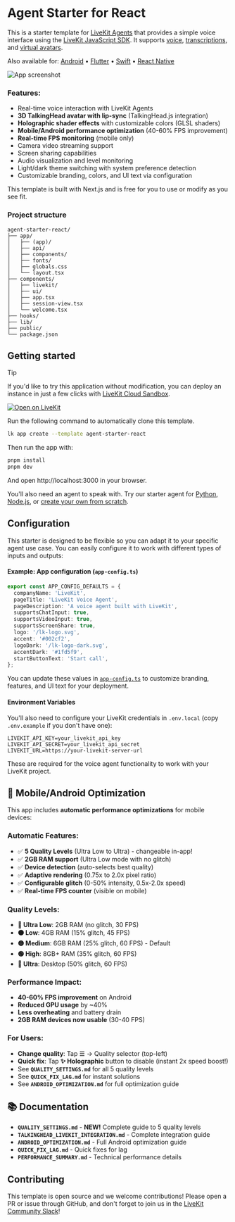 # Agent Starter for React

This is a starter template for [LiveKit Agents](https://docs.livekit.io/agents) that provides a simple voice interface using the [LiveKit JavaScript SDK](https://github.com/livekit/client-sdk-js). It supports [voice](https://docs.livekit.io/agents/start/voice-ai), [transcriptions](https://docs.livekit.io/agents/build/text/), and [virtual avatars](https://docs.livekit.io/agents/integrations/avatar).

Also available for:
[Android](https://github.com/livekit-examples/agent-starter-android) • [Flutter](https://github.com/livekit-examples/agent-starter-flutter) • [Swift](https://github.com/livekit-examples/agent-starter-swift) • [React Native](https://github.com/livekit-examples/agent-starter-react-native)

<picture>
  <source srcset="./.github/assets/readme-hero-dark.webp" media="(prefers-color-scheme: dark)">
  <source srcset="./.github/assets/readme-hero-light.webp" media="(prefers-color-scheme: light)">
  <img src="./.github/assets/readme-hero-light.webp" alt="App screenshot">
</picture>

### Features:

- Real-time voice interaction with LiveKit Agents
- **3D TalkingHead avatar with lip-sync** (TalkingHead.js integration)
- **Holographic shader effects** with customizable colors (GLSL shaders)
- **Mobile/Android performance optimization** (40-60% FPS improvement)
- **Real-time FPS monitoring** (mobile only)
- Camera video streaming support
- Screen sharing capabilities
- Audio visualization and level monitoring
- Light/dark theme switching with system preference detection
- Customizable branding, colors, and UI text via configuration

This template is built with Next.js and is free for you to use or modify as you see fit.

### Project structure

```
agent-starter-react/
├── app/
│   ├── (app)/
│   ├── api/
│   ├── components/
│   ├── fonts/
│   ├── globals.css
│   └── layout.tsx
├── components/
│   ├── livekit/
│   ├── ui/
│   ├── app.tsx
│   ├── session-view.tsx
│   └── welcome.tsx
├── hooks/
├── lib/
├── public/
└── package.json
```

## Getting started

> [!TIP]
> If you'd like to try this application without modification, you can deploy an instance in just a few clicks with [LiveKit Cloud Sandbox](https://cloud.livekit.io/projects/p_/sandbox/templates/agent-starter-react).

[![Open on LiveKit](https://img.shields.io/badge/Open%20on%20LiveKit%20Cloud-002CF2?style=for-the-badge&logo=external-link)](https://cloud.livekit.io/projects/p_/sandbox/templates/agent-starter-react)

Run the following command to automatically clone this template.

```bash
lk app create --template agent-starter-react
```

Then run the app with:

```bash
pnpm install
pnpm dev
```

And open http://localhost:3000 in your browser.

You'll also need an agent to speak with. Try our starter agent for [Python](https://github.com/livekit-examples/agent-starter-python), [Node.js](https://github.com/livekit-examples/agent-starter-node), or [create your own from scratch](https://docs.livekit.io/agents/start/voice-ai/).

## Configuration

This starter is designed to be flexible so you can adapt it to your specific agent use case. You can easily configure it to work with different types of inputs and outputs:

#### Example: App configuration (`app-config.ts`)

```ts
export const APP_CONFIG_DEFAULTS = {
  companyName: 'LiveKit',
  pageTitle: 'LiveKit Voice Agent',
  pageDescription: 'A voice agent built with LiveKit',
  supportsChatInput: true,
  supportsVideoInput: true,
  supportsScreenShare: true,
  logo: '/lk-logo.svg',
  accent: '#002cf2',
  logoDark: '/lk-logo-dark.svg',
  accentDark: '#1fd5f9',
  startButtonText: 'Start call',
};
```

You can update these values in [`app-config.ts`](./app-config.ts) to customize branding, features, and UI text for your deployment.

#### Environment Variables

You'll also need to configure your LiveKit credentials in `.env.local` (copy `.env.example` if you don't have one):

```env
LIVEKIT_API_KEY=your_livekit_api_key
LIVEKIT_API_SECRET=your_livekit_api_secret
LIVEKIT_URL=https://your-livekit-server-url
```

These are required for the voice agent functionality to work with your LiveKit project.

## 📱 Mobile/Android Optimization

This app includes **automatic performance optimizations** for mobile devices:

### Automatic Features:
- ✅ **5 Quality Levels** (Ultra Low to Ultra) - changeable in-app!
- ✅ **2GB RAM support** (Ultra Low mode with no glitch)
- ✅ **Device detection** (auto-selects best quality)
- ✅ **Adaptive rendering** (0.75x to 2.0x pixel ratio)
- ✅ **Configurable glitch** (0-50% intensity, 0.5x-2.0x speed)
- ✅ **Real-time FPS counter** (visible on mobile)

### Quality Levels:
- **🔴 Ultra Low**: 2GB RAM (no glitch, 30 FPS)
- **🟠 Low**: 4GB RAM (15% glitch, 45 FPS)
- **🟡 Medium**: 6GB RAM (25% glitch, 60 FPS) - Default
- **🟢 High**: 8GB+ RAM (35% glitch, 60 FPS)
- **💎 Ultra**: Desktop (50% glitch, 60 FPS)

### Performance Impact:
- **40-60% FPS improvement** on Android
- **Reduced GPU usage** by ~40%
- **Less overheating** and battery drain
- **2GB RAM devices now usable** (30-40 FPS)

### For Users:
- **Change quality**: Tap ☰ → Quality selector (top-left)
- **Quick fix**: Tap **✨ Holographic** button to disable (instant 2x speed boost!)
- See **`QUALITY_SETTINGS.md`** for all 5 quality levels
- See **`QUICK_FIX_LAG.md`** for instant solutions
- See **`ANDROID_OPTIMIZATION.md`** for full optimization guide

## 📚 Documentation

- **`QUALITY_SETTINGS.md`** - **NEW!** Complete guide to 5 quality levels
- **`TALKINGHEAD_LIVEKIT_INTEGRATION.md`** - Complete integration guide
- **`ANDROID_OPTIMIZATION.md`** - Full Android optimization guide
- **`QUICK_FIX_LAG.md`** - Quick fixes for lag
- **`PERFORMANCE_SUMMARY.md`** - Technical performance details

## Contributing

This template is open source and we welcome contributions! Please open a PR or issue through GitHub, and don't forget to join us in the [LiveKit Community Slack](https://livekit.io/join-slack)!
